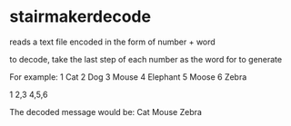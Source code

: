# stairmakerdecode
 
reads a text file encoded in the form of
number + word

to decode, take the last step of each number as the word for to generate

For example:
1 Cat
2 Dog
3 Mouse
4 Elephant
5 Moose
6 Zebra

1
2,3
4,5,6

The decoded message would be:
Cat Mouse Zebra
